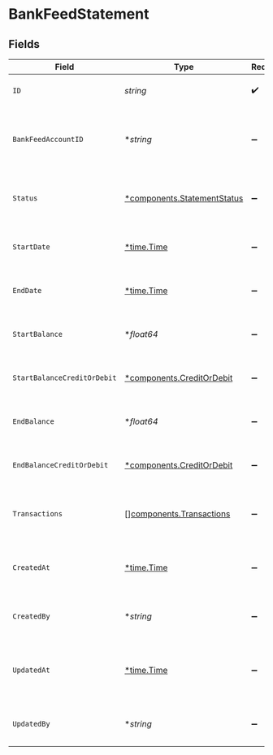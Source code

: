 # BankFeedStatement


## Fields

| Field                                                                     | Type                                                                      | Required                                                                  | Description                                                               | Example                                                                   |
| ------------------------------------------------------------------------- | ------------------------------------------------------------------------- | ------------------------------------------------------------------------- | ------------------------------------------------------------------------- | ------------------------------------------------------------------------- |
| `ID`                                                                      | *string*                                                                  | :heavy_check_mark:                                                        | A unique identifier for an object.                                        | 12345                                                                     |
| `BankFeedAccountID`                                                       | **string*                                                                 | :heavy_minus_sign:                                                        | The ID of the bank feed account this statement belongs to.                | acc_456                                                                   |
| `Status`                                                                  | [*components.StatementStatus](../../models/components/statementstatus.md) | :heavy_minus_sign:                                                        | The current status of the bank feed statement.                            | pending                                                                   |
| `StartDate`                                                               | [*time.Time](https://pkg.go.dev/time#Time)                                | :heavy_minus_sign:                                                        | Start date of the bank feed statement.                                    | 2021-05-01T12:00:00.000Z                                                  |
| `EndDate`                                                                 | [*time.Time](https://pkg.go.dev/time#Time)                                | :heavy_minus_sign:                                                        | End date of the bank feed statement.                                      | 2025-01-31T12:00:00.000Z                                                  |
| `StartBalance`                                                            | **float64*                                                                | :heavy_minus_sign:                                                        | Balance amount at the start of the period.                                | 10500.25                                                                  |
| `StartBalanceCreditOrDebit`                                               | [*components.CreditOrDebit](../../models/components/creditordebit.md)     | :heavy_minus_sign:                                                        | Whether the amount is a credit or debit.                                  | debit                                                                     |
| `EndBalance`                                                              | **float64*                                                                | :heavy_minus_sign:                                                        | Balance amount at the end of the period.                                  | 9800.5                                                                    |
| `EndBalanceCreditOrDebit`                                                 | [*components.CreditOrDebit](../../models/components/creditordebit.md)     | :heavy_minus_sign:                                                        | Whether the amount is a credit or debit.                                  | debit                                                                     |
| `Transactions`                                                            | [][components.Transactions](../../models/components/transactions.md)      | :heavy_minus_sign:                                                        | List of transactions in the bank feed statement.                          |                                                                           |
| `CreatedAt`                                                               | [*time.Time](https://pkg.go.dev/time#Time)                                | :heavy_minus_sign:                                                        | The date and time when the object was created.                            | 2020-09-30T07:43:32.000Z                                                  |
| `CreatedBy`                                                               | **string*                                                                 | :heavy_minus_sign:                                                        | The user who created the object.                                          | 12345                                                                     |
| `UpdatedAt`                                                               | [*time.Time](https://pkg.go.dev/time#Time)                                | :heavy_minus_sign:                                                        | The date and time when the object was last updated.                       | 2020-09-30T07:43:32.000Z                                                  |
| `UpdatedBy`                                                               | **string*                                                                 | :heavy_minus_sign:                                                        | The user who last updated the object.                                     | 12345                                                                     |